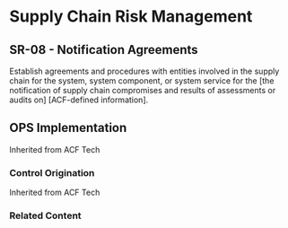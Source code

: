 # Supply Chain Risk Management
## SR-08 - Notification Agreements

Establish agreements and procedures with entities involved in the supply chain for the system, system component, or system service for the [the notification of supply chain compromises and results of assessments or audits on] [ACF-defined information].

## OPS Implementation

Inherited from ACF Tech

### Control Origination

Inherited from ACF Tech

### Related Content
